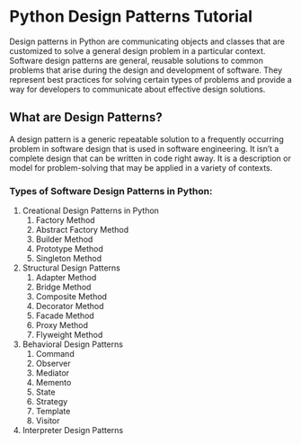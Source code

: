 # Python Design Patterns Tutorial

Design patterns in Python are communicating objects and classes that are customized to solve a general design problem in a particular context. Software design patterns are general, reusable solutions to common problems that arise during the design and development of software. They represent best practices for solving certain types of problems and provide a way for developers to communicate about effective design solutions.

## What are Design Patterns?

A design pattern is a generic repeatable solution to a frequently occurring problem in software design that is used in software engineering. It isn’t a complete design that can be written in code right away. It is a description or model for problem-solving that may be applied in a variety of contexts.

### Types of Software Design Patterns in Python:
1. Creational Design Patterns in Python
   1. Factory Method
   2. Abstract Factory Method
   3. Builder Method
   4. Prototype Method
   5. Singleton Method
2. Structural Design Patterns
   1. Adapter Method
   2. Bridge Method
   3. Composite Method
   4. Decorator Method
   5. Facade Method
   6. Proxy Method
   7. Flyweight Method
3. Behavioral Design Patterns
   1. Command
   2. Observer 
   3. Mediator 
   4. Memento 
   5. State 
   6. Strategy 
   7. Template 
   8. Visitor
4. Interpreter Design Patterns